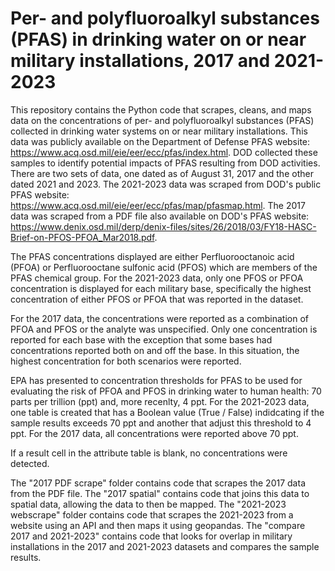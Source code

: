 <h1>Per- and polyfluoroalkyl substances (PFAS) in drinking water on or near military installations, 2017 and 2021-2023</h1>

This repository contains the Python code that scrapes, cleans, and maps data on the concentrations of per- and polyfluoroalkyl substances (PFAS) collected in drinking water systems on or near military installations. This data was publicly available on the Department of Defense PFAS website: https://www.acq.osd.mil/eie/eer/ecc/pfas/index.html. DOD collected these samples to identify potential impacts of PFAS resulting from DOD activities. There are two sets of data, one dated as of August 31, 2017 and the other dated 2021 and 2023. The 2021-2023 data was scraped from DOD's public PFAS website: https://www.acq.osd.mil/eie/eer/ecc/pfas/map/pfasmap.html. The 2017 data was scraped from a PDF file also available on DOD's PFAS website: https://www.denix.osd.mil/derp/denix-files/sites/26/2018/03/FY18-HASC-Brief-on-PFOS-PFOA_Mar2018.pdf.

The PFAS concentrations displayed are either Perfluorooctanoic acid (PFOA) or Perfluorooctane sulfonic acid (PFOS) which are members of the PFAS chemical group. For the 2021-2023 data, only one PFOS or PFOA concentration is displayed for each military base, specifically the highest concentration of either PFOS or PFOA that was reported in the dataset. 

For the 2017 data, the concentrations were reported as a combination of PFOA and PFOS or the analyte was unspecified. Only one concentration is reported for each base with the exception that some bases had concentrations reported both on and off the base. In this situation, the highest concentration for both scenarios were reported. 

 EPA has presented to concentration thresholds for PFAS to be used for evaluating the risk of PFOA and PFOS in drinking water to human health: 70 parts per trillion (ppt) and, more recenlty, 4 ppt. For the 2021-2023 data, one table is created that has a Boolean value (True / False) indidcating if the sample results exceeds 70 ppt and another that adjust this threshold to 4 ppt. For the 2017 data, all concentrations were reported above 70 ppt. 
 
If a result cell in the attribute table is blank, no concentrations were detected. 

The "2017 PDF scrape" folder contains code that scrapes the 2017 data from the PDF file. 
The "2017 spatial" contains code that joins this data to spatial data, allowing the data to then be mapped. 
The "2021-2023 webscrape" folder contains code that scrapes the 2021-2023 from a website using an API and then maps it using geopandas. 
The "compare 2017 and 2021-2023" contains code that looks for overlap in military installations in the 2017 and 2021-2023 datasets and compares the sample results. 

